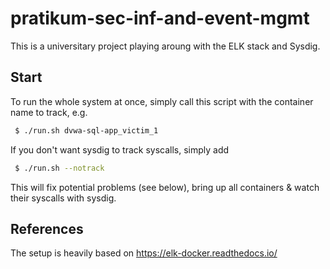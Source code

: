 # pratikum-sec-inf-and-event-mgmt
This is a universitary project playing aroung with the ELK stack and Sysdig.

## Start
To run the whole system at once, simply call this script with the container name to track, e.g.
```bash
 $ ./run.sh dvwa-sql-app_victim_1
```
If you don't want sysdig to track syscalls, simply add
```bash
 $ ./run.sh --notrack
```
This will fix potential problems (see below), bring up all containers & watch their syscalls with sysdig.

## References
The setup is heavily based on https://elk-docker.readthedocs.io/

